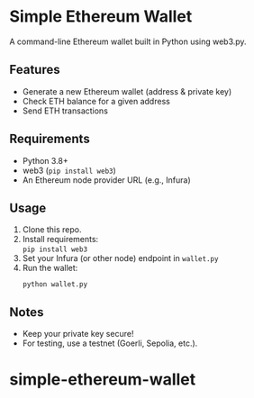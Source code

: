 # Simple Ethereum Wallet

A command-line Ethereum wallet built in Python using web3.py.

## Features

- Generate a new Ethereum wallet (address & private key)
- Check ETH balance for a given address
- Send ETH transactions

## Requirements

- Python 3.8+
- web3 (`pip install web3`)
- An Ethereum node provider URL (e.g., Infura)

## Usage

1. Clone this repo.
2. Install requirements:  
   `pip install web3`
3. Set your Infura (or other node) endpoint in `wallet.py`
4. Run the wallet:
   ```
   python wallet.py
   ```

## Notes

- Keep your private key secure!
- For testing, use a testnet (Goerli, Sepolia, etc.).
# simple-ethereum-wallet
